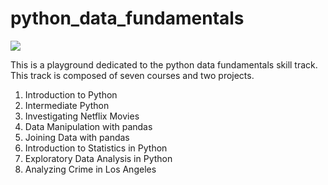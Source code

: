 # python_data_fundamentals

<a target="_blank" href="https://cookiecutter-data-science.drivendata.org/">
    <img src="https://img.shields.io/badge/CCDS-Project%20template-328F97?logo=cookiecutter" />
</a>

This is a playground dedicated to the python data fundamentals skill track. This track is composed of seven courses and two projects.

<ol>
    <li>Introduction to Python</li>
    <li>Intermediate Python</li>
    <li>Investigating Netflix Movies</li>
    <li>Data Manipulation with pandas</li>
    <li>Joining Data with pandas</li>
    <li>Introduction to Statistics in Python</li>
    <li>Exploratory Data Analysis in Python</li>
    <li>Analyzing Crime in Los Angeles</li>
</ol>